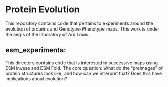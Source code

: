 # Protein Evolution

This repository contains code that pertains to experiments around the evolution of proteins and Genotype-Phenotype maps. This work is under the aegis of the laboratory of Ard Louis. 

## esm_experiments:
This directory contains code that is interested in successive maps using ESM invese and ESM Fold. The core question: What do the "preimages" of protein structures look like, and how can we interpret that? Does this have implications about evolution?